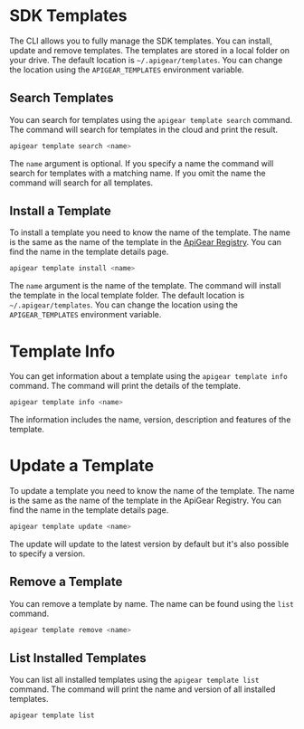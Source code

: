 # SDK Templates

The CLI allows you to fully manage the SDK templates. You can install, update and remove templates. The templates are stored in a local folder on your drive. The default location is `~/.apigear/templates`. You can change the location using the `APIGEAR_TEMPLATES` environment variable.

## Search Templates

You can search for templates using the `apigear template search` command. The command will search for templates in the cloud and print the result.

```bash
apigear template search <name>
```

The `name` argument is optional. If you specify a name the command will search for templates with a matching name. If you omit the name the command will search for all templates.

## Install a Template

To install a template you need to know the name of the template. The name is the same as the name of the template in the [ApiGear Registry](https://github.com/apigear-io/registry). You can find the name in the template details page.

```bash
apigear template install <name>
```

The `name` argument is the name of the template. The command will install the template in the local template folder. The default location is `~/.apigear/templates`. You can change the location using the `APIGEAR_TEMPLATES` environment variable.

# Template Info

You can get information about a template using the `apigear template info` command. The command will print the details of the template.

```bash
apigear template info <name>
```

The information includes the name, version, description and features of the template.

# Update a Template

To update a template you need to know the name of the template. The name is the same as the name of the template in the ApiGear Registry. You can find the name in the template details page.

```bash
apigear template update <name>
```

The update will update to the latest version by default but it's also possible to specify a version.

## Remove a Template

You can remove a template by name. The name can be found using the `list` command.

```bash
apigear template remove <name>
```

## List Installed Templates

You can list all installed templates using the `apigear template list` command. The command will print the name and version of all installed templates.

```bash
apigear template list
```
